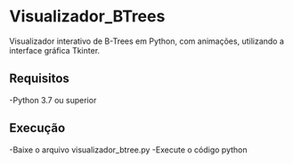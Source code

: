 # Visualizador_BTrees
Visualizador interativo de B-Trees em Python, com animações, utilizando a interface gráfica Tkinter.
## Requisitos
-Python 3.7 ou superior
## Execução
-Baixe o arquivo visualizador_btree.py
-Execute o código python
